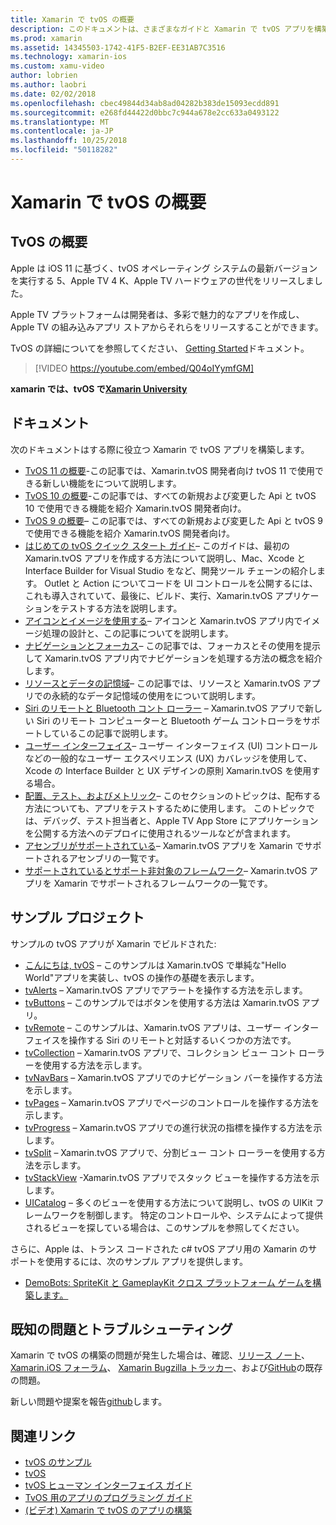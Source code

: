 ```yaml
---
title: Xamarin で tvOS の概要
description: このドキュメントは、さまざまなガイドと Xamarin で tvOS アプリを構築する方法を示すサンプルにリンクしています。 ガイドでは、ユーザー インターフェイスの開発、データ ストレージ、アイコンなどのさまざまな機能について説明します。
ms.prod: xamarin
ms.assetid: 14345503-1742-41F5-B2EF-EE31AB7C3516
ms.technology: xamarin-ios
ms.custom: xamu-video
author: lobrien
ms.author: laobri
ms.date: 02/02/2018
ms.openlocfilehash: cbec49844d34ab8ad04282b383de15093ecdd891
ms.sourcegitcommit: e268fd44422d0bbc7c944a678e2cc633a0493122
ms.translationtype: MT
ms.contentlocale: ja-JP
ms.lasthandoff: 10/25/2018
ms.locfileid: "50118282"
---
```

# <a name="introduction-to-tvos-in-xamarin"></a>Xamarin で tvOS の概要

## <a name="introducing-tvos"></a>TvOS の概要

Apple は iOS 11 に基づく、tvOS オペレーティング システムの最新バージョンを実行する 5、Apple TV 4 K、Apple TV ハードウェアの世代をリリースしました。

Apple TV プラットフォームは開発者は、多彩で魅力的なアプリを作成し、Apple TV の組み込みアプリ ストアからそれらをリリースすることができます。

TvOS の詳細についてを参照してください、 [Getting Started](~/ios/tvos/get-started/index.md)ドキュメント。

> [!VIDEO https://youtube.com/embed/Q04oIYymfGM]

**xamarin では、tvOS で[Xamarin University](https://university.xamarin.com/)**

## <a name="documentation"></a>ドキュメント

次のドキュメントはする際に役立つ Xamarin で tvOS アプリを構築します。

- [TvOS 11 の概要](~/ios/tvos/platform/introduction-to-tvos11.md)-この記事では、Xamarin.tvOS 開発者向け tvOS 11 で使用できる新しい機能をについて説明します。
- [TvOS 10 の概要](~/ios/tvos/platform/introduction-to-tvos10/index.md)-この記事では、すべての新規および変更した Api と tvOS 10 で使用できる機能を紹介 Xamarin.tvOS 開発者向け。
- [TvOS 9 の概要](~/ios/tvos/platform/tvos9.md)– この記事では、すべての新規および変更した Api と tvOS 9 で使用できる機能を紹介 Xamarin.tvOS 開発者向け。 
- [はじめての tvOS クイック スタート ガイド](~/ios/tvos/get-started/hello-tvos.md)– このガイドは、最初の Xamarin.tvOS アプリを作成する方法について説明し、Mac、Xcode と Interface Builder for Visual Studio をなど、開発ツール チェーンの紹介します。 Outlet と Action についてコードを UI コントロールを公開するには、これも導入されていて、最後に、ビルド、実行、Xamarin.tvOS アプリケーションをテストする方法を説明します。
- [アイコンとイメージを使用する](~/ios/tvos/app-fundamentals/icons-images.md)– アイコンと Xamarin.tvOS アプリ内でイメージ処理の設計と、この記事についてを説明します。
- [ナビゲーションとフォーカス](~/ios/tvos/app-fundamentals/navigation-focus.md)– この記事では、フォーカスとその使用を提示して Xamarin.tvOS アプリ内でナビゲーションを処理する方法の概念を紹介します。
- [リソースとデータの記憶域](~/ios/tvos/app-fundamentals/resources-data-storage.md)– この記事では、リソースと Xamarin.tvOS アプリでの永続的なデータ記憶域の使用をについて説明します。
- [Siri のリモートと Bluetooth コント ローラー](~/ios/tvos/platform/remote-bluetooth.md) – Xamarin.tvOS アプリで新しい Siri のリモート コンピューターと Bluetooth ゲーム コントローラをサポートしているこの記事で説明します。
- [ユーザー インターフェイス](~/ios/tvos/user-interface/index.md)– ユーザー インターフェイス (UI) コントロールなどの一般的なユーザー エクスペリエンス (UX) カバレッジを使用して、Xcode の Interface Builder と UX デザインの原則 Xamarin.tvOS を使用する場合。
- [配置、テスト、およびメトリック](~/ios/tvos/deploy-test/index.md)– このセクションのトピックは、配布する方法についても、アプリをテストするために使用します。 このトピックでは、デバッグ、テスト担当者と、Apple TV App Store にアプリケーションを公開する方法へのデプロイに使用されるツールなどが含まれます。
- [アセンブリがサポートされている](~/ios/tvos/internals/assemblies.md)– Xamarin.tvOS アプリを Xamarin でサポートされるアセンブリの一覧です。
- [サポートされているとサポート非対象のフレームワーク](~/ios/tvos/internals/frameworks.md)– Xamarin.tvOS アプリを Xamarin でサポートされるフレームワークの一覧です。

## <a name="sample-projects"></a>サンプル プロジェクト

サンプルの tvOS アプリが Xamarin でビルドされた:

- [こんにちは, tvOS](https://developer.xamarin.com/samples/monotouch/tvos/Hello-tvOS/) – このサンプルは Xamarin.tvOS で単純な"Hello World"アプリを実装し、tvOS の操作の基礎を表示します。
- [tvAlerts](https://developer.xamarin.com/samples/monotouch/tvos/tvAlerts/) – Xamarin.tvOS アプリでアラートを操作する方法を示します。
- [tvButtons](https://developer.xamarin.com/samples/monotouch/tvos/tvButtons/) – このサンプルではボタンを使用する方法は Xamarin.tvOS アプリ。
- [tvRemote](https://developer.xamarin.com/samples/monotouch/tvos/tvRemote/) – このサンプルは、Xamarin.tvOS アプリは、ユーザー インターフェイスを操作する Siri のリモートと対話するいくつかの方法です。
- [tvCollection](https://developer.xamarin.com/samples/monotouch/tvos/tvCollection/) – Xamarin.tvOS アプリで、コレクション ビュー コント ローラーを使用する方法を示します。
- [tvNavBars](https://developer.xamarin.com/samples/monotouch/tvos/tvNavBars/) – Xamarin.tvOS アプリでのナビゲーション バーを操作する方法を示します。
- [tvPages](https://developer.xamarin.com/samples/monotouch/tvos/tvPages/) – Xamarin.tvOS アプリでページのコントロールを操作する方法を示します。
- [tvProgress](https://developer.xamarin.com/samples/monotouch/tvos/tvProgress/) – Xamarin.tvOS アプリでの進行状況の指標を操作する方法を示します。
- [tvSplit](https://developer.xamarin.com/samples/monotouch/tvos/tvSplit/) – Xamarin.tvOS アプリで、分割ビュー コント ローラーを使用する方法を示します。
- [tvStackView](https://developer.xamarin.com/samples/monotouch/tvos/tvStackView/) -Xamarin.tvOS アプリでスタック ビューを操作する方法を示します。
- [UICatalog](https://developer.xamarin.com/samples/monotouch/tvos/UICatalog/) – 多くのビューを使用する方法について説明し、tvOS の UIKit フレームワークを制御します。 特定のコントロールや、システムによって提供されるビューを探している場合は、このサンプルを参照してください。

さらに、Apple は、トランス コードされた c# tvOS アプリ用の Xamarin のサポートを使用するには、次のサンプル アプリを提供します。

- [DemoBots: SpriteKit と GameplayKit クロス プラットフォーム ゲームを構築します。](https://developer.apple.com/library/prerelease/tvos/samplecode/DemoBots/)

## <a name="known-issues-and-troubleshooting"></a>既知の問題とトラブルシューティング

Xamarin で tvOS の構築の問題が発生した場合は、確認、[リリース ノート](http://releases.xamarin.com/)、 [Xamarin.iOS フォーラム](https://forums.xamarin.com/categories/ios)、 [Xamarin Bugzilla トラッカー](https://bugzilla.xamarin.com/query.cgi?product=iOS)、および[GitHub](https://github.com/xamarin/xamarin-macios/issues)の既存の問題。

新しい問題や提案を報告[github](https://github.com/xamarin/xamarin-macios/issues)します。


## <a name="related-links"></a>関連リンク

- [tvOS のサンプル](https://developer.xamarin.com/samples/tvos/all/)
- [tvOS](https://developer.apple.com/tvos/)
- [tvOS ヒューマン インターフェイス ガイド](https://developer.apple.com/tvos/human-interface-guidelines/)
- [TvOS 用のアプリのプログラミング ガイド](https://developer.apple.com/library/prerelease/tvos/documentation/General/Conceptual/AppleTV_PG/)
- [(ビデオ) Xamarin で tvOS のアプリの構築](https://university.xamarin.com/lightninglectures/tvos-with-xamarin)
